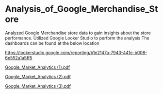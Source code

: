 # Analysis_of_Google_Merchandise_Store
Analyzed Google Merchandise store data to gain insights about the store performance. Utilized Google Looker Studio to perform the analysis  The dashboards can be found at the below location

https://lookerstudio.google.com/reporting/b1e2147a-7943-441e-b008-6e552a1a5ff5


[Google_Market_Analytics (1).pdf](https://github.com/IshanSharma1132/Analysis_of_Google_Merchandise_Store/files/12456248/Google_Market_Analytics.1.pdf)


[Google_Market_Analytics (2).pdf](https://github.com/IshanSharma1132/Analysis_of_Google_Merchandise_Store/files/12456250/Google_Market_Analytics.2.pdf)


[Google_Market_Analytics (3).pdf](https://github.com/IshanSharma1132/Analysis_of_Google_Merchandise_Store/files/12456251/Google_Market_Analytics.3.pdf)

